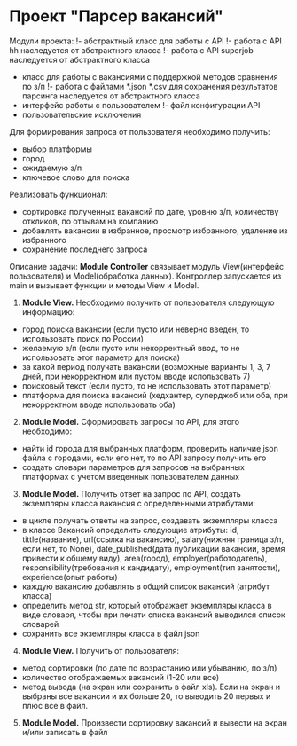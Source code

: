 # Проект "Парсер вакансий"

Модули проекта:
!- абстрактный класс для работы с API
!- работа с API hh наследуется от абстрактного класса
!- работа с API superjob наследуется от абстрактного класса
- класс для работы с вакансиями с поддержкой методов сравнения по з/п
!- работа с файлами *.json *.csv для сохранения результатов парсинга наследуется от абстрактного класса
- интерфейс работы с пользователем
!- файл конфигурации API
- пользовательские исключения

Для формирования запроса от пользователя необходимо получить:
- выбор платформы
- город
- ожидаемую з/п
- ключевое слово для поиска

Реализовать функционал:
- сортировка полученных вакансий по дате, уровню з/п, количеству откликов, по отзывам на компанию
- добавлять вакансии в избранное, просмотр избранного, удаление из избранного
- сохранение последнего запроса

Описание задачи:
**Module Controller** связывает модуль View(интерфейс пользователя) и Model(обработка данных). Контроллер запускается из main и вызывает функции и методы View и Model.

1. **Module View.** Необходимо получить от пользователя следующую информацию: 
- город поиска вакансии (если пусто или неверно введен, то использовать поиск по России)
- желаемую з/п (если пусто или некорректный ввод, то не использовать этот параметр для поиска)
- за какой период получать вакансии (возможные варианты 1, 3, 7 дней, при некорректном или пустом вводе использовать 7)
- поисковый текст (если пусто, то не использовать этот параметр)
- платформа для поиска вакансий (хедхантер, суперджоб или оба, при некорректном вводе использовать оба)

2. **Module Model.** Сформировать запросы по API, для этого необходимо:
- найти id города для выбранных платформ, проверить наличие json файла с городами, если его нет, то по API запросу получить его
- создать словари параметров для запросов на выбранных платформах с учетом введенных пользователем данных

3. **Module Model.** Получить ответ на запрос по API, создать экземпляры класса вакансия с определенными атрибутами:
- в цикле получать ответы на запрос, создавать экземпляры класса
- в классе Вакансий определить следующие атрибуты: id, tittle(название), url(ссылка на вакансию), salary(нижняя граница з/п, если нет, то None), date_published(дата публикации вакансии, время привести к общему виду), area(город), employer(работодатель), responsibility(требования к кандидату), employment(тип занятости), experience(опыт работы) 
- каждую вакансию добавлять в общий список вакансий (атрибут класса)
- определить метод str, который отображает экземпляры класса в виде словаря, чтобы при печати списка вакансий выводился список словарей
- сохранить все экземпляры класса в файл json

4. **Module View.** Получить от пользователя:
- метод сортировки (по дате по возрастанию или убыванию, по з/п)
- количество отображаемых вакансий (1-20 или все)
- метод вывода (на экран или сохранить в файл xls). Если на экран и выбраны все вакансии и их больше 20, то выводить 20 первых и плюс все в файл.

5. **Module Model.** Произвести сортировку вакансий и вывести на экран и/или записать в файл
